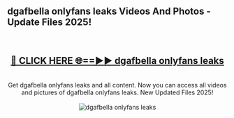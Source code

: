 <h2>dgafbella onlyfans leaks Videos And Photos - Update Files 2025!</h2>
<br>
<div align="center">
<h2><a href="https://linkcuts.com/hfmhzwbr" rel="nofollow">🔴 CLICK HERE 🌐==►► dgafbella onlyfans leaks</a></h2>
<br>
Get dgafbella onlyfans leaks and all content. Now you can access all videos and pictures of dgafbella onlyfans leaks. New Updated Files 2025!
<br>
<br>
<a href="https://linkcuts.com/hfmhzwbr" rel="nofollow" data-target="animated-image.originalLink"><img src="https://i.ibb.co.com/WyWwxjT/player-gif2.gif" alt="dgafbella onlyfans leaks" style="max-width: 100%; display: inline-block;" data-target="animated-image.originalImage"></a>
</div>
<br>